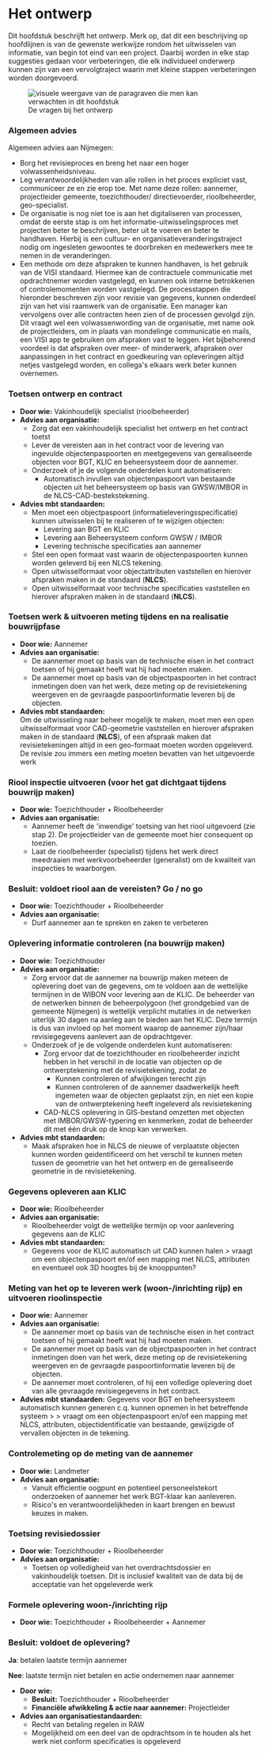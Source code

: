 # Het ontwerp 

Dit hoofdstuk beschrijft het ontwerp. 
Merk op, dat dit een beschrijving op hoofdlijnen is van de gewenste werkwijze rondom het uitwisselen van informatie, van begin tot eind van een project. Daarbij worden in elke stap suggesties gedaan voor verbeteringen, die elk individueel onderwerp kunnen zijn van een vervolgtraject waarin met kleine stappen verbeteringen worden doorgevoerd. 

<figure>
<img src="../images/ontwerp.png" alt="visuele weergave van de paragraven die men kan verwachten in dit hoofdstuk">
<figcaption>De vragen bij het ontwerp</caption>
</figure>


### Algemeen advies
Algemeen advies aan Nijmegen:
* Borg het revisieproces en breng het naar een hoger  volwassenheidsniveau.
* Leg verantwoordelijkheden van alle rollen in het proces expliciet vast, communiceer ze en zie erop toe. Met name deze rollen: aannemer, projectleider gemeente, toezichthouder/ directievoerder, rioolbeheerder, geo-specialist.
* De organisatie is nog niet toe is aan het digitaliseren van processen, omdat de eerste stap is om het informatie-uitwisselingsproces met projecten beter te beschrijven, beter uit te voeren en beter te handhaven. Hierbij is een cultuur- en organisatieveranderingstraject nodig om ingesleten gewoontes te doorbreken en medewerkers mee te nemen in de veranderingen.
* Een methode om deze afspraken te kunnen handhaven, is het gebruik van de VISI standaard. Hiermee kan de contractuele communicatie met opdrachtnemer worden vastgelegd, en kunnen ook interne betrokkenen of controlemomenten worden vastgelegd. De processtappen die hieronder beschreven zijn voor revisie van gegevens, kunnen onderdeel zijn van het visi raamwerk van de organisatie. Een manager kan vervolgens over alle contracten heen zien of de processen gevolgd zijn. Dit vraagt wel een volwassenwording van de organisatie, met name ook de projectleiders, om in plaats van mondelinge communicatie en mails, een VISI app te gebruiken om afspraken vast te leggen. Het bijbehorend voordeel is dat afspraken over meer- of minderwerk, afspraken over aanpassingen in het contract en goedkeuring van opleveringen altijd netjes vastgelegd worden, en collega's elkaars werk beter kunnen overnemen. 

### Toetsen ontwerp en contract

* **Door wie:** Vakinhoudelijk specialist (rioolbeheerder)  
* **Advies aan organisatie:**  
  * Zorg dat een vakinhoudelijk specialist het ontwerp en het contract toetst 
  * Lever de vereisten aan in het contract voor de levering van ingevulde objectenpaspoorten en meetgegevens van gerealiseerde objecten voor BGT, KLIC en beheersysteem door de aannemer.
  * Onderzoek of je de volgende onderdelen kunt automatiseren:
    * Automatisch invullen van objectenpaspoort van bestaande objecten uit het beheersysteem op basis van GWSW/IMBOR in de NLCS-CAD-bestekstekening.   
* **Advies mbt standaarden:**  
  * Men moet een objectpaspoort (informatieleveringsspecificatie) kunnen uitwisselen bij te realiseren of te wijzigen objecten: 
    * Levering aan BGT en KLIC
    * Levering aan Beheersysteem conform GWSW / IMBOR
    * Levering technische specificaties aan aannemer  
  * Stel een open formaat vast waarin de objectenpaspoorten kunnen worden geleverd bij een NLCS tekening.
  * Open uitwisselformaat voor objectattributen vaststellen en hierover afspraken maken in de standaard (**NLCS**).
  * Open uitwisselformaat voor technische specificaties vaststellen en hierover afspraken maken in de standaard (**NLCS**).

### Toetsen werk & uitvoeren meting tijdens en na realisatie bouwrijpfase
* **Door wie:** Aannemer  
* **Advies aan organisatie:**  
    * De aannemer moet op basis van de technische eisen in het contract toetsen of hij gemaakt  heeft wat hij had moeten maken.
    * De aannemer moet op basis van de objectpaspoorten in het contract inmetingen doen van het werk, deze meting op de revisietekening weergeven en de gevraagde paspoortinformatie leveren bij de objecten.
* **Advies mbt standaarden:**  
Om de uitwisseling naar beheer mogelijk te maken, moet men een open uitwisselformaat voor CAD-geometrie vaststellen en hierover afspraken maken in de standaard (**NLCS**), of een afspraak maken dat revisietekeningen altijd in een geo-formaat moeten worden opgeleverd. De revisie zou immers een meting moeten bevatten van het uitgevoerde werk 


### Riool inspectie uitvoeren (voor het gat dichtgaat tijdens bouwrijp maken)
* **Door wie:** Toezichthouder + Rioolbeheerder  
* **Advies aan organisatie:**  
  * Aannemer heeft de 'inwendige' toetsing van het riool uitgevoerd (zie stap 2). De projectleider van de gemeente moet hier consequent op toezien.
  * Laat de rioolbeheerder (specialist) tijdens het werk direct meedraaien met werkvoorbeheerder (generalist) om de kwaliteit van inspecties te waarborgen.


### Besluit: voldoet riool aan de vereisten? Go / no go  
* **Door wie:** Toezichthouder + Rioolbeheerder  
* **Advies aan organisatie:**  
  * Durf aannemer aan te spreken en zaken te verbeteren


### Oplevering informatie controleren (na bouwrijp maken)  
* **Door wie:** Toezichthouder  
* **Advies aan organisatie:**  
  * Zorg ervoor dat de aannemer na bouwrijp maken meteen de oplevering doet van de gegevens, om te voldoen aan de wettelijke termijnen in de WIBON voor levering aan de KLIC. De beheerder van de netwerken binnen de beheerpolygoon (het grondgebied van de gemeente Nijmegen) is wettelijk verplicht mutaties in de netwerken uiterlijk 30 dagen na aanleg aan te bieden aan het KLIC. Deze termijn is dus van invloed op het moment waarop de aannemer zijn/haar revisiegegevens aanlevert aan de opdrachtgever.
  * Onderzoek of je de volgende onderdelen kunt automatiseren:
    * Zorg ervoor dat de toezichthouder en rioolbeheerder inzicht hebben in het verschil in de locatie van objecten op de ontwerptekening met de revisietekening, zodat ze 
      * Kunnen controleren of afwijkingen terecht zijn
      * Kunnen controleren of de aannemer daadwerkelijk heeft ingemeten waar de objecten geplaatst zijn, en niet een kopie van de ontwerptekening heeft ingeleverd als revisietekening
    * CAD-NLCS oplevering in GIS-bestand omzetten met objecten met IMBOR/GWSW-typering en kenmerken, zodat de beheerder dit met één druk op de knop kan verwerken.  
* **Advies mbt standaarden:** 
  * Maak afspraken hoe in NLCS de nieuwe of verplaatste objecten kunnen worden geidentificeerd om het verschil te kunnen meten tussen de geometrie van het het ontwerp en de gerealiseerde geometrie in de revisietekening.

  
### Gegevens opleveren aan KLIC  
* **Door wie:** Rioolbeheerder
* **Advies aan organisatie:**  
  * Rioolbeheerder volgt de wettelijke termijn op voor aanlevering gegevens aan de KLIC
* **Advies mbt standaarden:** 
  * Gegevens voor de KLIC automatisch uit CAD kunnen halen > vraagt om een objectenpaspoort en/of een mapping met NLCS, attributen en eventueel ook 3D hoogtes bij de knooppunten?  

### Meting van het op te leveren werk (woon-/inrichting rijp) en uitvoeren rioolinspectie  
* **Door wie:** Aannemer  
* **Advies aan organisatie:**  
    * De aannemer moet op basis van de technische eisen in het contract toetsen of hij gemaakt  heeft wat hij had moeten maken.
    * De aannemer moet op basis van de objectpaspoorten in het contract inmetingen doen van het werk, deze meting op de revisietekening weergeven en de gevraagde paspoortinformatie leveren bij de objecten.
    * De aannemer moet controleren, of hij een volledige oplevering doet van alle gevraagde revisiegegevens in het contract.
* **Advies mbt standaarden:** 
  Gegevens voor BGT en beheersysteem automatisch kunnen generen c.q. kunnen opnemen in het betreffende systeem > > vraagt om een objectenpaspoort en/of een mapping met NLCS, attributen, objectidentificatie van bestaande, gewijzigde of vervallen objecten in de tekening. 

### Controlemeting op de meting van de aannemer  
* **Door wie:** Landmeter  
* **Advies aan organisatie:**  
  * Vanuit efficientie oogpunt en potentieel personeelstekort onderzoeken of aannemer het werk BGT-klaar kan aanleveren.
  * Risico's en verantwoordelijkheden in kaart brengen en bewust keuzes in maken.
  

### Toetsing revisiedossier  
* **Door wie:** Toezichthouder + Rioolbeheerder  
* **Advies aan organisatie:**  
  * Toetsen op volledigheid van het overdrachtsdossier en vakinhoudelijk toetsen. Dit is inclusief kwaliteit van de data  bij de acceptatie van het opgeleverde werk

### Formele oplevering woon-/inrichting rijp  
* **Door wie:** Toezichthouder + Rioolbeheerder + Aannemer  


### Besluit: voldoet de oplevering? 
**Ja**: betalen laatste termijn aannemer
<br>

**Nee**: laatste termijn niet betalen en actie ondernemen naar aannemer  

* **Door wie:**  
  * **Besluit:** Toezichthouder + Rioolbeheerder  
  * **Financiële afwikkeling & actie naar aannemer:** Projectleider  
* **Advies aan organisatiestandaarden:**  
  * Recht van betaling regelen in RAW  
  * Mogelijkheid om een deel van de opdrachtsom in te houden als het werk niet conform specificaties is opgeleverd

 